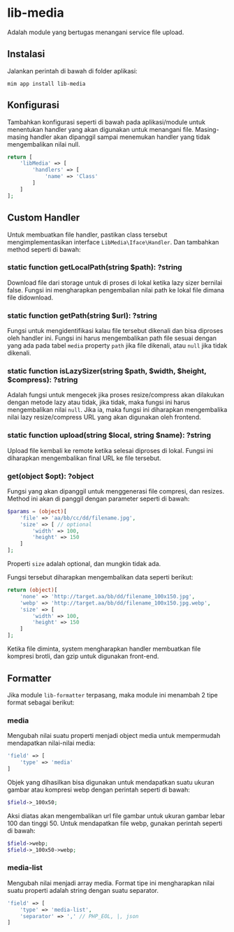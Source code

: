 # lib-media

Adalah module yang bertugas menangani service file upload.

## Instalasi

Jalankan perintah di bawah di folder aplikasi:

```
mim app install lib-media
```

## Konfigurasi

Tambahkan konfigurasi seperti di bawah pada aplikasi/module untuk menentukan
handler yang akan digunakan untuk menangani file. Masing-masing handler akan
dipanggil sampai menemukan handler yang tidak mengembalikan nilai null.

```php
return [
    'libMedia' => [
        'handlers' => [
            'name' => 'Class'
        ]
    ]
];
```

## Custom Handler

Untuk membuatkan file handler, pastikan class tersebut mengimplementasikan
interface `LibMedia\Iface\Handler`. Dan tambahkan method seperti di bawah:

### static function getLocalPath(string $path): ?string

Download file dari storage untuk di proses di lokal ketika lazy sizer bernilai
false. Fungsi ini mengharapkan pengembalian nilai path ke lokal file dimana
file didownload.

### static function getPath(string $url): ?string

Fungsi untuk mengidentifikasi kalau file tersebut dikenali dan bisa diproses
oleh handler ini. Fungsi ini harus mengembalikan path file sesuai dengan yang
ada pada tabel `media` property `path` jika file dikenali, atau `null` jika
tidak dikenali.

### static function isLazySizer(string $path, $width, $height, $compress): ?string

Adalah fungsi untuk mengecek jika proses resize/compress akan dilakukan dengan metode
lazy atau tidak, jika tidak, maka fungsi ini harus mengembalikan nilai `null`. Jika
ia, maka fungsi ini diharapkan mengembalika nilai lazy resize/compress URL yang akan
digunakan oleh frontend.

### static function upload(string $local, string $name): ?string

Upload file kembali ke remote ketika selesai diproses di lokal. Fungsi ini 
diharapkan mengembalikan final URL ke file tersebut.











### get(object $opt): ?object

Fungsi yang akan dipanggil untuk menggenerasi file compresi, dan resizes. Method
ini akan di panggil dengan parameter seperti di bawah:

```php
$params = (object)[
    'file' => 'aa/bb/cc/dd/filename.jpg',
    'size' => [ // optional
        'width' => 100,
        'height' => 150
    ]
];
```

Properti `size` adalah optional, dan mungkin tidak ada.

Fungsi tersebut diharapkan mengembalikan data seperti berikut:

```php
return (object)[
    'none' => 'http://target.aa/bb/dd/filename_100x150.jpg',
    'webp' => 'http://target.aa/bb/dd/filename_100x150.jpg.webp',
    'size' => [
        'width' => 100,
        'height' => 150
    ]
];
```

Ketika file diminta, system mengharapkan handler membuatkan file kompresi brotli,
dan gzip untuk digunakan front-end.

## Formatter

Jika module `lib-formatter` terpasang, maka module ini menambah 2 tipe format sebagai berikut:

### media

Mengubah nilai suatu properti menjadi object media untuk mempermudah mendapatkan nilai-nilai
media:

```php
'field' => [
    'type' => 'media'
]
```

Objek yang dihasilkan bisa digunakan untuk mendapatkan suatu ukuran gambar atau kompresi webp dengan
perintah seperti di bawah:

```php
$field->_100x50;
```

Aksi diatas akan mengembalikan url file gambar untuk ukuran gambar lebar 100 dan tinggi 50. Untuk
mendapatkan file webp, gunakan perintah seperti di bawah:

```php
$field->webp;
$field->_100x50->webp;
```

### media-list

Mengubah nilai menjadi array media. Format tipe ini mengharapkan nilai suatu properti adalah string
dengan suatu separator.

```php
'field' => [
    'type' => 'media-list',
    'separator' => ',' // PHP_EOL, |, json
]
```